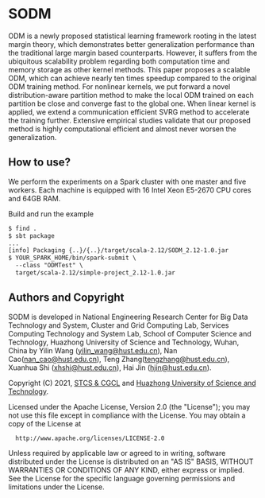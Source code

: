 # SODM
ODM is a newly proposed statistical learning framework rooting in the latest margin theory, which demonstrates better generalization performance than the traditional large margin based counterparts. However, it suffers from the ubiquitous scalability problem regarding both computation time and memory storage as other kernel methods. This paper proposes a scalable ODM, which can achieve nearly ten times speedup compared to the original ODM training method. For nonlinear kernels, we put forward a novel distribution-aware partition method to make the local ODM trained on each partition be close and converge fast to the global one. When linear kernel is applied, we extend a communication efficient SVRG method to accelerate the training further. Extensive empirical studies validate that our proposed method is highly computational efficient and almost never worsen the generalization.

## How to use?
We perform the experiments on a Spark cluster with one master and five workers. Each machine is equipped with 16 Intel Xeon E5-2670 CPU cores and 64GB RAM.

Build and run the example

```txt
$ find .
$ sbt package
...
[info] Packaging {..}/{..}/target/scala-2.12/SODM_2.12-1.0.jar
$ YOUR_SPARK_HOME/bin/spark-submit \
  --class "ODMTest" \
  target/scala-2.12/simple-project_2.12-1.0.jar
```

## Authors and Copyright

SODM is developed in National Engineering Research Center for Big Data Technology and System, Cluster and Grid Computing Lab, Services Computing Technology and System Lab, School of Computer Science and Technology, Huazhong University of Science and Technology, Wuhan, China by Yilin Wang (yilin_wang@hust.edu.cn), Nan Cao(nan_cao@hust.edu.cn), Teng Zhang(tengzhang@hust.edu.cn), Xuanhua Shi (xhshi@hust.edu.cn), Hai Jin (hjin@hust.edu.cn).

Copyright (C) 2021, [STCS & CGCL](http://grid.hust.edu.cn/) and [Huazhong University of Science and Technology](https://www.hust.edu.cn/).

Licensed under the Apache License, Version 2.0 (the "License"); you may not use this file except in compliance with the License. You may obtain a copy of the License at

```
  http://www.apache.org/licenses/LICENSE-2.0
```
Unless required by applicable law or agreed to in writing, software distributed under the License is distributed on an "AS IS" BASIS, WITHOUT WARRANTIES OR CONDITIONS OF ANY KIND, either express or implied. See the License for the specific language governing permissions and limitations under the License.
